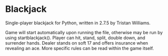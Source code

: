 Blackjack
=========

Single-player blackjack for Python, written in 2.7.5 by Tristan Williams.

Game will start automatically upon running the file, otherwise may be run by using startblackjack(). Player can hit, stand, split, double down, and surrender hands. Dealer stands on soft 17 and offers insurance when revealing an ace. More specific rules can be read within the game itself.
